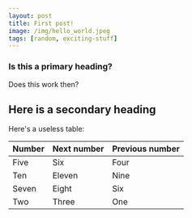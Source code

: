 ```yaml
---
layout: post
title: First post!
image: /img/hello_world.jpeg
tags: [random, exciting-stuff]
---
```


### Is this a primary heading?
Does this work then?

## Here is a secondary heading

Here's a useless table:

| Number | Next number | Previous number |
| :------ |:--- | :--- |
| Five | Six | Four |
| Ten | Eleven | Nine |
| Seven | Eight | Six |
| Two | Three | One |
